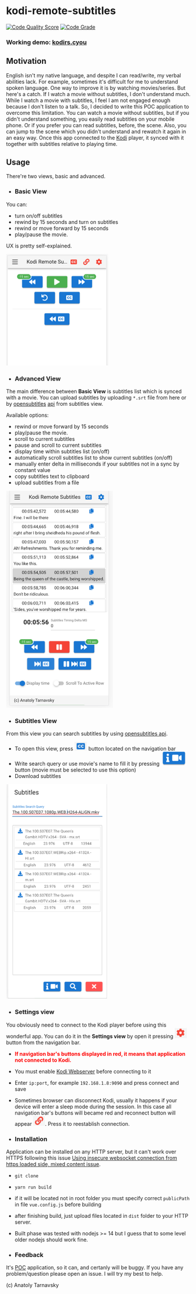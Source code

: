 # kodi-remote-subtitles

[![Code Quality Score](https://www.code-inspector.com/project/10412/score/svg)](https://github.com/anatoly314/kodi-remote-subtitles)
[![Code Grade](https://www.code-inspector.com/project/10412/status/svg)](https://github.com/anatoly314/kodi-remote-subtitles)

### Working demo: [kodirs.cyou](http://kodirs.cyou)

## Motivation
English isn't my native language, and despite I can read/write, my verbal abilities lack. For example, sometimes it's difficult for me to understand spoken language. One way to improve it is by watching movies/series. But here's a catch. If I watch a movie without subtitles, I don't understand much. While I watch a movie with subtitles, I feel I am not engaged enough because I don't listen to a talk. So, I decided to write this POC application to overcome this limitation. You can watch a movie without subtitles, but if you didn't understand something, you easily read subtitles on your mobile phone. Or if you prefer you can read subtitles, before, the scene. Also, you can jump to the scene which you didn't understand and rewatch it again in an easy way. Once this app connected to the [Kodi](https://kodi.tv/) player, it synced with it together with subtitles relative to playing time. 

## Usage
There're two views, basic and advanced.
- ### Basic View
You can:
- turn on/off subtitles
- rewind by 15 seconds and turn on subtitles
- rewind or move forward by 15 seconds
- play/pause the movie.

UX is pretty self-explained.

![Basic view](./README/basic_view.png)

- ### Advanced View
The main difference between **Basic View** is subtitles list which is synced with a movie. You can upload subtitles by uploading `*.srt` file from here or by [opensubtitles](https://www.opensubtitles.org/en/search/subs) [api](https://trac.opensubtitles.org/projects/opensubtitles) from subtitles view.

Available options:
- rewind or move forward by 15 seconds
- play/pause the movie.
- scroll to current subtitles
- pause and scroll to current subtitles
- display time within subtitles list (on/off)
- automatically scroll subtitles list to show current subtitles (on/off)
- manually enter delta in milliseconds if your subtitles not in a sync by constant value
- copy subtitles text to clipboard
- upload subtitles from a file

![Advanced view](./README/advanced_view.png)

- ### Subtitles View
From this view you can search subtitles by using [opensubtitles api](https://trac.opensubtitles.org/projects/opensubtitles). 
 - To open this view, press ![Subtitles button](./README/subtitles.png) button located on the navigation bar
 - Write search query or use movie's name to fill it by pressing ![Get movie name](./README/fill_movie_name.png) button (movie must be selected to use this option)
 - Download subtitles

![Subtitles view](./README/subtitles_view.png)

- ### Settings view
You obviously need to connect to the Kodi player before using this wonderful app. You can do it in the **Settings view** by open it pressing ![Settings Button](./README/settings_button.png) button from the navigation bar. 
- **<span style="color:red">If navigation bar's buttons displayed in red, it means that application not connected to Kodi.</span>**
- You must enable [Kodi Webserver](https://kodi.wiki/view/Webserver#Enabling_the_webserver) before connecting to it
- Enter `ip:port`, for example `192.168.1.8:9090` and press connect and save
- Sometimes browser can disconnect Kodi, usually it happens if your device will enter a sleep mode during the session. In this case all navigation bar's buttons will became red and reconnect button will appear ![Reconnect Button](./README/reconnect_button.png). Press it to reestablish connection.

- ### Installation
Application can be installed on any HTTP server, but it can't work over HTTPS following this issue [Using insecure websocket connection from https loaded side, mixed content issue](https://stackoverflow.com/questions/62552412/using-insecure-websocket-connection-from-https-loaded-side-mixed-content-issue). 
- `git clone`
- `yarn run build`
- if it will be located not in root folder you must specify correct `publicPath` in file `vue.config.js` before building
- after finishing build, just upload files located in `dist` folder to your HTTP server.
- Built phase was tested with nodejs >= 14 but I guess that to some level older nodejs should work fine.


- ### Feedback
It's [POC](https://en.wikipedia.org/wiki/Proof_of_concept) application, so it can, and certanly will be buggy. If you have any problem/question please open an issue. I will try my best to help.


(c) Anatoly Tarnavsky
